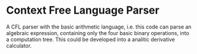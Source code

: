 # Context Free Language Parser
A CFL parser with the basic arithmetic language, 
i.e. this code can parse an algebraic expression, containing only the four basic binary operations, into a computation tree.
This could be developed into a analitic derivative calculator.
